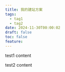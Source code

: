 ```yaml
---
title: 我的建站方案
tags:
  - tag1
  - tag2
date: 2024-11-30T00:00:02
draft: false
toc: false
feature:
---
```


test1 content

<!--more-->

test2 content